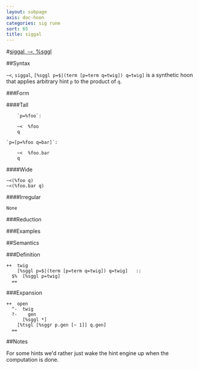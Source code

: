 ```yaml
---
layout: subpage
axis: doc-hoon
categories: sig rune
sort: 65
title: siggal
---
```




#[siggal, `~<`, %sggl](#sggl)

##Syntax

`~<`, `siggal`, `[%sggl p=$|(term [p=term q=twig]) q=twig]` is a
synthetic hoon that applies arbitrary hint `p` to the product of 
`q`.

###Form

####Tall

        `p=%foo`:
      
        ~<  %foo
        q

    `p=[p=%foo q=bar]`:

        ~<  %foo.bar
        q

####Wide

    ~<(%foo q)
    ~<(%foo.bar q)
    
####Irregular

    None

###Reduction

###Examples

##Semantics

###Definition

    ++  twig  
        [%sggl p=$|(term [p=term q=twig]) q=twig]   ::
      $%  [%sggl p=twig]
      ==

###Expansion

    ++  open
      ^-  twig
      ?-    gen
          [%sggl *]
        [%tsgl [%sggr p.gen [~ 1]] q.gen]
      ==

##Notes

For some hints we'd rather just wake the hint engine up when the
computation is done.